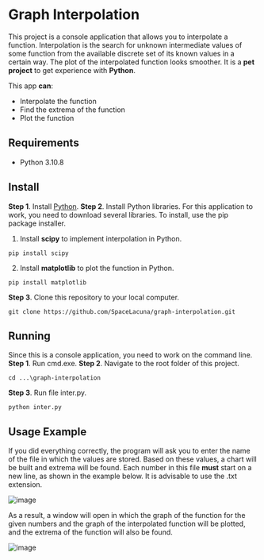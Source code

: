 # Graph Interpolation
This project is a console application that allows you to interpolate a function. Interpolation is the search for unknown intermediate values of some function from the available discrete set of its known values in a certain way. The plot of the interpolated function looks smoother. It is a **pet project** to get experience with **Python**.

This app **can**:
* Interpolate the function
* Find the extrema of the function
* Plot the function

## Requirements
* Python 3.10.8

## Install
**Step 1**. Install [Python](https://www.python.org/downloads/).
**Step 2**. Install Python libraries.
For this application to work, you need to download several libraries. To install, use the pip package installer.
1. Install **scipy** to implement interpolation in Python.
```
pip install scipy
```
2. Install **matplotlib** to plot the function in Python.
```
pip install matplotlib
```
**Step 3**. Clone this repository to your local computer.
```
git clone https://github.com/SpaceLacuna/graph-interpolation.git
```
## Running
Since this is a console application, you need to work on the command line.
**Step 1**. Run cmd.exe.
**Step 2**. Navigate to the root folder of this project.
```
cd ...\graph-interpolation
```
**Step 3**. Run file inter.py.
```
python inter.py
```
## Usage Example
If you did everything correctly, the program will ask you to enter the name of the file in which the values are stored. Based on these values, a chart will be built and extrema will be found. Each number in this file **must** start on a new line, as shown in the example below. It is advisable to use the .txt extension.

![image](https://user-images.githubusercontent.com/115897935/196065344-38da4756-94c3-4c15-ae1c-a6873f23c1d6.png)

As a result, a window will open in which the graph of the function for the given numbers and the graph of the interpolated function will be plotted, and the extrema of the function will also be found.

![image](https://user-images.githubusercontent.com/115897935/196065522-f910f433-a8cd-45e0-99e6-397c09252a09.png)
